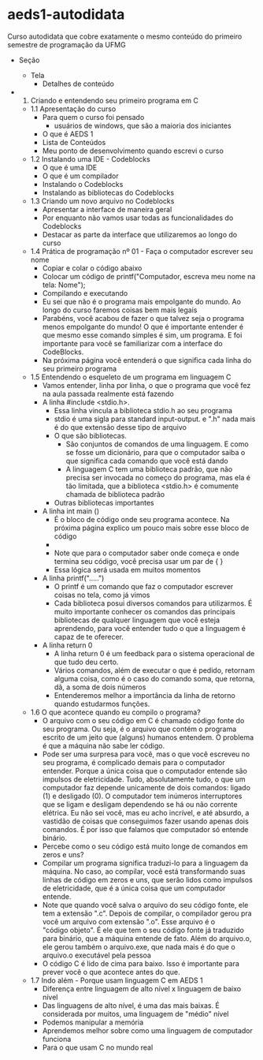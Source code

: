 # aeds1-autodidata
Curso autodidata que cobre exatamente o mesmo conteúdo do primeiro semestre de programação da UFMG



- Seção
	- Tela
		- Detalhes de conteúdo


- 1. Criando e entendendo seu primeiro programa em C
	- 1.1 Apresentação do curso
		- Para quem o curso foi pensado
			- usuários de windows, que são a maioria dos iniciantes
		- O que é AEDS 1
		- Lista de Conteúdos
		- Meu ponto de desenvolvimento quando escrevi o curso
	- 1.2 Instalando uma IDE - Codeblocks
		- O que é uma IDE
		- O que é um compilador
		- Instalando o Codeblocks
		- Instalando as bibliotecas do Codeblocks
	- 1.3 Criando um novo arquivo no Codeblocks
		- Apresentar a interface de maneira geral
		- Por enquanto não vamos usar todas as funcionalidades do Codeblocks
		- Destacar as parte da interface que utilizaremos ao longo do curso
	- 1.4 Prática de programação nº 01 - Faça o computador escrever seu nome
		- Copiar e colar o código abaixo
		- Colocar um código de printf("Computador, escreva meu nome na tela: Nome");
		- Compilando e executando
		- Eu sei que não é o programa mais empolgante do mundo. Ao longo do curso faremos coisas bem mais legais
		- Parabéns, você acabou de fazer o que talvez seja o programa menos empolgante do mundo! O que é importante entender é que mesmo esse comando simples é sim, um programa. E foi importante para você se familiarizar com a interface do CodeBlocks.
		- Na próxima página você entenderá o que significa cada linha do seu primeiro programa
	- 1.5 Entendendo o esqueleto de um programa em linguagem C
		- Vamos entender, linha por linha, o que o programa que você fez na aula passada realmente está fazendo
		- A linha #include <stdio.h>. 
			- Essa linha vincula a biblioteca stdio.h ao seu programa
			- stdio é uma sigla para standard input-output. e ".h" nada mais é do que extensão desse tipo de arquivo
			- O que são bibliotecas.
				- São conjuntos de comandos de uma linguagem. E como se fosse um dicionário, para que o computador saiba o que significa cada comando que você está dando
				- A linguagem C tem uma biblioteca padrão, que não precisa ser invocada no começo do programa, mas ela é tão limitada, que a biblioteca <stdio.h> é comumente chamada de biblioteca padrão
			- Outras bibliotecas importantes
		- A linha int main ()
			- É o bloco de código onde seu programa acontece. Na próxima página explico um pouco mais sobre esse bloco de código
			- 
			- Note que para o computador saber onde começa e onde termina seu código, você precisa usar um par de { }
			- Essa lógica será usada em muitos momentos
		- A linha printf(".....")
			- O printf é um comando que faz o computador escrever coisas no tela, como já vimos
			- Cada biblioteca posui diversos comandos para utilizarmos. É muito importante conhecer os comandos das principais bibliotecas de qualquer linguagem que você esteja aprendendo, para você entender tudo o que a linguagem é capaz de te oferecer.
		- A linha return 0
			- A linha return 0 é um feedback para o sistema operacional de que tudo deu certo.
			- Vários comandos, além de executar o que é pedido, retornam alguma coisa, como é o caso do comando soma, que retorna, dã, a soma de dois números
			- Entenderemos melhor a importância da linha de retorno quando estudarmos funções.
	- 1.6 O que acontece quando eu compilo o programa?
		- O arquivo com o seu código em C é chamado código fonte do seu programa. Ou seja, é o arquivo que contém o programa escrito de um jeito que (alguns) humanos entendem. O problema é que a máquina não sabe ler código. 
		- Pode ser uma surpresa para você, mas o que você escreveu no seu programa, é complicado demais para o computador entender. Porque a única coisa que o computador entende são impulsos de eletricidade. Tudo, absolutamente tudo, o que um computador faz depende unicamente de dois comandos: ligado (1) e desligado (0). O computador tem inúmeros interruptores que se ligam e desligam dependendo se há ou não corrente elétrica. Eu não sei você, mas eu acho incrível, e até absurdo, a vastidão de coisas que conseguimos fazer usando apenas dois comandos. É por isso que falamos que computador só entende binário.
		- Percebe como o seu código está muito longe de comandos em zeros e uns?
		- Compilar um programa significa traduzi-lo para a linguagem da máquina. No caso, ao compilar, você está transformando suas linhas de código em zeros e uns, que serão lidos como impulsos de eletricidade, que é a única coisa que um computador entende.
		- Note que quando você salva o arquivo do seu código fonte, ele tem a extensão ".c". Depois de compilar, o compilador gerou pra você um arquivo com extensão ".o". Esse arquivo é o "código objeto". É ele que tem o seu código fonte já traduzido para binário, que a máquina entende de fato. Além do arquivo.o, ele gerou também o arquivo.exe, que nada mais é do que o arquivo.o executável pela pessoa
		- O código C é lido de cima para baixo. Isso é importante para prever você o que acontece antes do que.
	- 1.7 Indo além - Porque usam linguagem C em AEDS 1
		- Diferença entre linguagem de alto nível x linguagem de baixo nível 
		- Das linguagens de alto nível, é uma das mais baixas. É considerada por muitos, uma linguagem de "médio" nível
		- Podemos manipular a memória
		- Aprendemos melhor sobre como uma linguagem de computador funciona
		- Para o que usam C no mundo real
